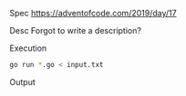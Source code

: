 Spec https://adventofcode.com/2019/day/17

Desc Forgot to write a description?

Execution

```bash
go run *.go < input.txt
```

Output

```
```

